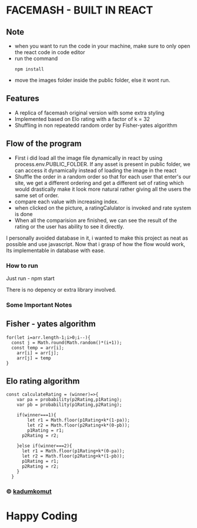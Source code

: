 # FACEMASH - BUILT IN REACT

## Note

- when you want to run the code in your machine, make sure to only open the react code in code editor
- run the command
  ```
  npm install
  ```
- move the images folder inside the public folder, else it wont run.

## Features

- A replica of facemash original version with some extra styling
- Implemented based on Elo rating with a factor of k = 32
- Shuffling in non repeatedd random order by Fisher-yates algorithm

## Flow of the program

- First i did load all the image file dynamically in react by using process.env.PUBLIC_FOLDER. If any asset is present in public folder, we can access it dynamically instead of loading the image in the react
- Shuffle the order in a random order so that for each user that enter's our site, we get a different ordering and get a different set of rating which would drastically make it look more natural rather giving all the users the same set of order.
- compare each value with increasing index.
- when clicked on the picture, a ratingCalulator is invoked and rate system is done
- When all the comparision are finished, we can see the result of the rating or the user has ability to see it directly.

I personally avoided database in it, i wanted to make this project as neat as possible and use javascript.
Now that i grasp of how the flow would work, Its implementable in database with ease.

### How to run

Just run  -  npm start

There is no depency or extra library involved.

### Some Important Notes

Fisher - yates algorithm
--------------------------
```
for(let i=arr.length-1;i>0;i--){
  const j = Math.round(Math.random()*(i+1));
  const temp = arr[i];
    arr[i] = arr[j];
    arr[j] = temp
}
```

Elo rating algorithm
----------------------
```
const calculateRating = (winner)=>{
    var pa = probability(p2Rating,p1Rating);
    var pb = probability(p1Rating,p2Rating);

    if(winner===1){
        let r1 = Math.floor(p1Rating+k*(1-pa));
        let r2 = Math.floor(p2Rating+k*(0-pb));
        p1Rating = r1;
      p2Rating = r2;

    }else if(winner===2){
      let r1 = Math.floor(p1Rating+k*(0-pa));
      let r2 = Math.floor(p2Rating+k*(1-pb));
      p1Rating = r1;
      p2Rating = r2;
    }
  }
 ```

### © [kadumkomut](https://kadmon47.github.io/kadumkomut/)

# Happy Coding


